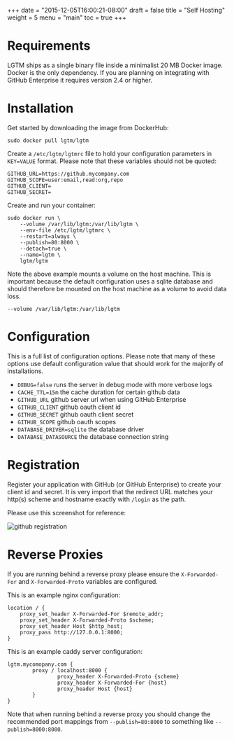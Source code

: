+++
date = "2015-12-05T16:00:21-08:00"
draft = false
title = "Self Hosting"
weight = 5
menu = "main"
toc = true
+++

# Requirements

LGTM ships as a single binary file inside a minimalist 20 MB Docker image.
Docker is the only dependency. If you are planning on integrating
with GitHub Enterprise it requires version 2.4 or higher.

# Installation

Get started by downloading the image from DockerHub:

```
sudo docker pull lgtm/lgtm
```

Create a `/etc/lgtm/lgtmrc` file to hold your configuration parameters in
`KEY=VALUE` format. Please note that these variables should not be quoted:

```
GITHUB_URL=https://github.mycompany.com
GITHUB_SCOPE=user:email,read:org,repo
GITHUB_CLIENT=
GITHUB_SECRET=
```

Create and run your container:

```
sudo docker run \
	--volume /var/lib/lgtm:/var/lib/lgtm \
	--env-file /etc/lgtm/lgtmrc \
	--restart=always \
	--publish=80:8000 \
	--detach=true \
	--name=lgtm \
	lgtm/lgtm
```

Note the above example mounts a volume on the host machine. This is important
because the default configuration uses a sqlite database and should therefore
be mounted on the host machine as a volume to avoid data loss.

```
--volume /var/lib/lgtm:/var/lib/lgtm
```

# Configuration

This is a full list of configuration options. Please note that many of these
options use default configuration value that should work for the majorify of
installations.

* `DEBUG=false` runs the server in debug mode with more verbose logs
* `CACHE_TTL=15m` the cache duration for certain github data
* `GITHUB_URL` github server url when using GitHub Enterprise
* `GITHUB_CLIENT` github oauth client id
* `GITHUB_SECRET` github oauth client secret
* `GITHUB_SCOPE` github oauth scopes
* `DATABASE_DRIVER=sqlite` the database driver
* `DATABASE_DATASOURCE` the database connection string

# Registration

Register your application with GitHub (or GitHub Enterprise) to create your client
id and secret. It is very import that the redirect URL matches your http(s) scheme
and hostname exactly with `/login` as the path.

Please use this screenshot for reference:

![github registration](/docs/images/app_registration.png)

# Reverse Proxies

If you are running behind a reverse proxy please ensure the `X-Forwarded-For`
and `X-Forwarded-Proto` variables are configured.

This is an example nginx configuration:

```nginx
location / {
    proxy_set_header X-Forwarded-For $remote_addr;
    proxy_set_header X-Forwarded-Proto $scheme;
    proxy_set_header Host $http_host;
	proxy_pass http://127.0.0.1:8000;
}
```

This is an example caddy server configuration:

```nginx
lgtm.mycomopany.com {
        proxy / localhost:8000 {
                proxy_header X-Forwarded-Proto {scheme}
                proxy_header X-Forwarded-For {host}
                proxy_header Host {host}
        }
}
```

Note that when running behind a reverse proxy you should change the recommended
port mappings from `--publish=80:8000` to something like `--publish=8000:8000`.

